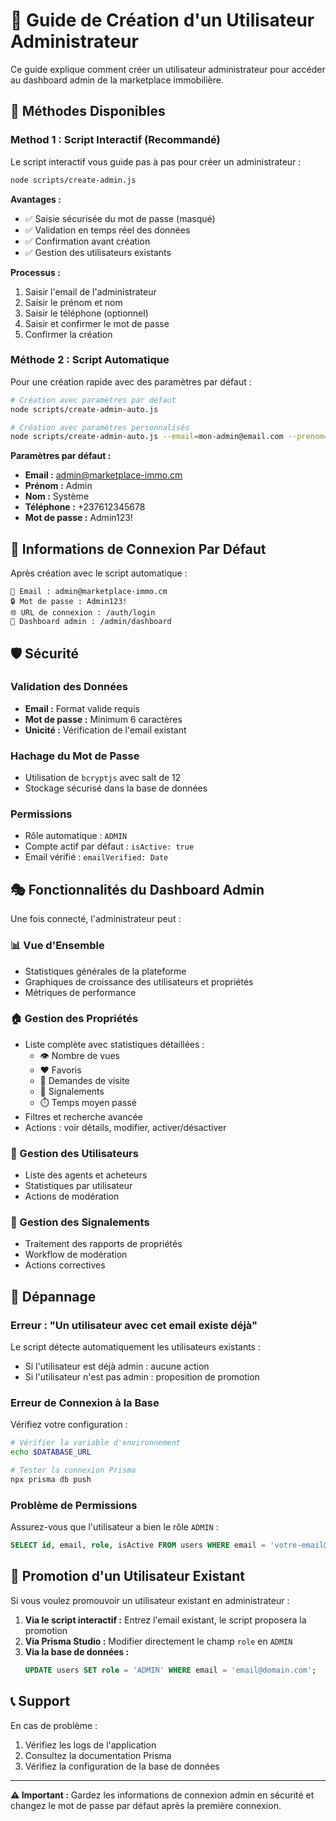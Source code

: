 # 👑 Guide de Création d'un Utilisateur Administrateur

Ce guide explique comment créer un utilisateur administrateur pour accéder au dashboard admin de la marketplace immobilière.

## 🎯 Méthodes Disponibles

### Method 1 : Script Interactif (Recommandé)

Le script interactif vous guide pas à pas pour créer un administrateur :

```bash
node scripts/create-admin.js
```

**Avantages :**
- ✅ Saisie sécurisée du mot de passe (masqué)
- ✅ Validation en temps réel des données
- ✅ Confirmation avant création
- ✅ Gestion des utilisateurs existants

**Processus :**
1. Saisir l'email de l'administrateur
2. Saisir le prénom et nom
3. Saisir le téléphone (optionnel)
4. Saisir et confirmer le mot de passe
5. Confirmer la création

### Méthode 2 : Script Automatique

Pour une création rapide avec des paramètres par défaut :

```bash
# Création avec paramètres par défaut
node scripts/create-admin-auto.js

# Création avec paramètres personnalisés
node scripts/create-admin-auto.js --email=mon-admin@email.com --prenom=Jean --nom=Dupont --password=MonMotDePasse123
```

**Paramètres par défaut :**
- **Email :** admin@marketplace-immo.cm
- **Prénom :** Admin
- **Nom :** Système
- **Téléphone :** +237612345678
- **Mot de passe :** Admin123!

## 🔐 Informations de Connexion Par Défaut

Après création avec le script automatique :

```
📧 Email : admin@marketplace-immo.cm
🔒 Mot de passe : Admin123!
🌐 URL de connexion : /auth/login
🎯 Dashboard admin : /admin/dashboard
```

## 🛡️ Sécurité

### Validation des Données
- **Email :** Format valide requis
- **Mot de passe :** Minimum 6 caractères
- **Unicité :** Vérification de l'email existant

### Hachage du Mot de Passe
- Utilisation de `bcryptjs` avec salt de 12
- Stockage sécurisé dans la base de données

### Permissions
- Rôle automatique : `ADMIN`
- Compte actif par défaut : `isActive: true`
- Email vérifié : `emailVerified: Date`

## 🎭 Fonctionnalités du Dashboard Admin

Une fois connecté, l'administrateur peut :

### 📊 Vue d'Ensemble
- Statistiques générales de la plateforme
- Graphiques de croissance des utilisateurs et propriétés
- Métriques de performance

### 🏠 Gestion des Propriétés
- Liste complète avec statistiques détaillées :
  - 👁️ Nombre de vues
  - ❤️ Favoris
  - 📅 Demandes de visite
  - 🚩 Signalements
  - ⏱️ Temps moyen passé
- Filtres et recherche avancée
- Actions : voir détails, modifier, activer/désactiver

### 👥 Gestion des Utilisateurs
- Liste des agents et acheteurs
- Statistiques par utilisateur
- Actions de modération

### 🚩 Gestion des Signalements
- Traitement des rapports de propriétés
- Workflow de modération
- Actions correctives

## 🔧 Dépannage

### Erreur : "Un utilisateur avec cet email existe déjà"

Le script détecte automatiquement les utilisateurs existants :
- Si l'utilisateur est déjà admin : aucune action
- Si l'utilisateur n'est pas admin : proposition de promotion

### Erreur de Connexion à la Base

Vérifiez votre configuration :
```bash
# Vérifier la variable d'environnement
echo $DATABASE_URL

# Tester la connexion Prisma
npx prisma db push
```

### Problème de Permissions

Assurez-vous que l'utilisateur a bien le rôle `ADMIN` :
```sql
SELECT id, email, role, isActive FROM users WHERE email = 'votre-email@domain.com';
```

## 🔄 Promotion d'un Utilisateur Existant

Si vous voulez promouvoir un utilisateur existant en administrateur :

1. **Via le script interactif :** Entrez l'email existant, le script proposera la promotion
2. **Via Prisma Studio :** Modifier directement le champ `role` en `ADMIN`
3. **Via la base de données :**
   ```sql
   UPDATE users SET role = 'ADMIN' WHERE email = 'email@domain.com';
   ```

## 📞 Support

En cas de problème :
1. Vérifiez les logs de l'application
2. Consultez la documentation Prisma
3. Vérifiez la configuration de la base de données

---

**⚠️ Important :** Gardez les informations de connexion admin en sécurité et changez le mot de passe par défaut après la première connexion.